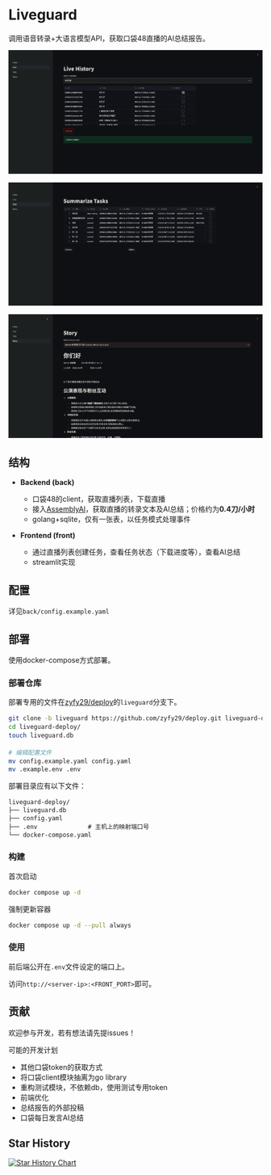 # Liveguard

调用语音转录+大语言模型API，获取口袋48直播的AI总结报告。

![](images/live_page.png)

![](images/task_page.png)

![](images/story_page.png)

## 结构

- **Backend (back)**
    - 口袋48的client，获取直播列表，下载直播
    - 接入[AssemblyAI](https://www.assemblyai.com/)，获取直播的转录文本及AI总结；价格约为**0.4刀/小时**
    - golang+sqlite，仅有一张表，以任务模式处理事件

- **Frontend (front)**
  - 通过直播列表创建任务，查看任务状态（下载进度等），查看AI总结
  - streamlit实现

## 配置

详见`back/config.example.yaml`

## 部署

使用docker-compose方式部署。

### 部署仓库

部署专用的文件在[zyfy29/deploy](https://github.com/zyfy29/deploy)的`liveguard`分支下。

```sh
git clone -b liveguard https://github.com/zyfy29/deploy.git liveguard-deploy/
cd liveguard-deploy/
touch liveguard.db

# 编辑配置文件
mv config.example.yaml config.yaml 
mv .example.env .env
```

部署目录应有以下文件：

```
liveguard-deploy/
├── liveguard.db
├── config.yaml
├── .env              # 主机上的映射端口号
└── docker-compose.yaml
```

### 构建

首次启动
```sh
docker compose up -d
```

强制更新容器
```sh
docker compose up -d --pull always
```

### 使用

前后端公开在`.env`文件设定的端口上。

访问`http://<server-ip>:<FRONT_PORT>`即可。

## 贡献

欢迎参与开发，若有想法请先提issues！

可能的开发计划
- 其他口袋token的获取方式
- 将口袋client模块抽离为go library
- 重构测试模块，不依赖db，使用测试专用token
- 前端优化
- 总结报告的外部投稿
- 口袋每日发言AI总结

## Star History

[![Star History Chart](https://api.star-history.com/svg?repos=zuoyoufengyuan/liveguard&type=Date)](https://star-history.com/#zuoyoufengyuan/liveguard)